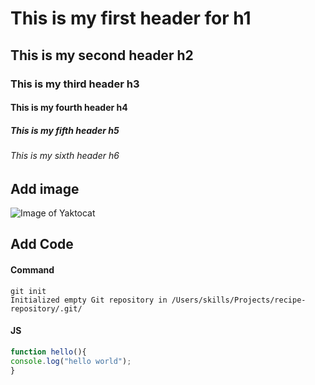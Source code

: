 # This is my first header for h1
## This is my second header h2
### This is my third header h3
#### This is my fourth header h4
##### This is my fifth header h5
###### This is my sixth header h6

## Add image
![Image of Yaktocat](https://octodex.github.com/images/yaktocat.png)

## Add Code
#### Command
```
git init 
Initialized empty Git repository in /Users/skills/Projects/recipe-repository/.git/
```
#### JS
```javascript
function hello(){
console.log("hello world");
}
```

